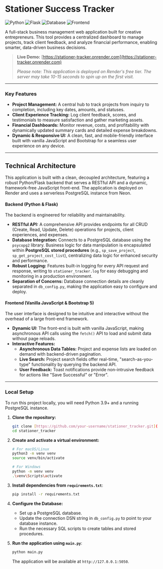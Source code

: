 # Stationer Success Tracker

![Python](https://img.shields.io/badge/Python-3.9%2B-blue.svg)
![Flask](https://img.shields.io/badge/Flask-3.1-black.svg)
![Database](https://img.shields.io/badge/Database-PostgreSQL-blue.svg)
![Frontend](https://img.shields.io/badge/Frontend-Vanilla%20JS-yellow.svg)

A full-stack business management web application built for creative entrepreneurs. This tool provides a centralized dashboard to manage projects, track client feedback, and analyze financial performance, enabling smarter, data-driven business decisions.

> **Live Demo:** [https://stationer-tracker.onrender.com](https://stationer-tracker.onrender.com)
>
> *Please note: This application is deployed on Render's free tier. The server may take 10-15 seconds to spin up on the first visit.*

---

### Key Features

* **Project Management:** A central hub to track projects from inquiry to completion, including key dates, amounts, and statuses.
* **Client Experience Tracking:** Log client feedback, scores, and testimonials to measure satisfaction and gather marketing assets.
* **Financial Dashboards:** Monitor revenue, costs, and profitability with dynamically updated summary cards and detailed expense breakdowns.
* **Dynamic & Responsive UI:** A clean, fast, and mobile-friendly interface built with vanilla JavaScript and Bootstrap for a seamless user experience on any device.

---

## Technical Architecture

This application is built with a clean, decoupled architecture, featuring a robust Python/Flask backend that serves a RESTful API and a dynamic, framework-free JavaScript front-end. The application is deployed on Render and uses a serverless PostgreSQL instance from Neon.

#### Backend (Python & Flask)

The backend is engineered for reliability and maintainability.

* **RESTful API:** A comprehensive API provides endpoints for all CRUD (Create, Read, Update, Delete) operations for projects, client experiences, and expenses.
* **Database Integration:** Connects to a PostgreSQL database using the `psycopg2` library. Business logic for data manipulation is encapsulated within **PostgreSQL stored procedures** (e.g., `sp_save_project`, `sp_get_project_cost_list`), centralizing data logic for enhanced security and performance.
* **Robust Logging:** Features built-in logging for every API request and response, writing to `stationer_tracker.log` for easy debugging and monitoring in a production environment.
* **Separation of Concerns:** Database connection details are cleanly separated in `db_config.py`, making the application easy to configure and deploy.

#### Frontend (Vanilla JavaScript & Bootstrap 5)

The user interface is designed to be intuitive and interactive without the overhead of a large front-end framework.

* **Dynamic UI:** The front-end is built with vanilla JavaScript, making asynchronous API calls using the `fetch()` API to load and submit data without page reloads.
* **Interactive Features:**
    * **Asynchronous Data Tables:** Project and expense lists are loaded on demand with backend-driven pagination.
    * **Live Search:** Project search fields offer real-time, "search-as-you-type" functionality by querying the backend API.
    * **User Feedback:** Toast notifications provide non-intrusive feedback for actions like "Save Successful" or "Error".

---

### Local Setup

To run this project locally, you will need Python 3.9+ and a running PostgreSQL instance.

1.  **Clone the repository:**
    ```bash
    git clone [https://github.com/your-username/stationer_tracker.git](https://github.com/your-username/stationer_tracker.git)
    cd stationer_tracker
    ```

2.  **Create and activate a virtual environment:**
    ```bash
    # For macOS/Linux
    python3 -m venv venv
    source venv/bin/activate

    # For Windows
    python -m venv venv
    .\venv\Scripts\activate
    ```

3.  **Install dependencies from `requirements.txt`**:
    ```bash
    pip install -r requirements.txt
    ```

4.  **Configure the Database:**
    * Set up a PostgreSQL database.
    * Update the connection DSN string in `db_config.py` to point to your database instance.
    * Run the necessary SQL scripts to create tables and stored procedures.

5.  **Run the application using `main.py`**:
    ```bash
    python main.py
    ```
    The application will be available at `http://127.0.0.1:5050`.
